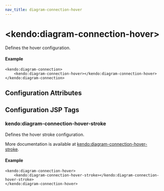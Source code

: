 ```yaml
---
nav_title: diagram-connection-hover
---
```


# \<kendo:diagram-connection-hover\>

Defines the hover configuration.

#### Example
    <kendo:diagram-connection>
        <kendo:diagram-connection-hover></kendo:diagram-connection-hover>
    </kendo:diagram-connection>

## Configuration Attributes


##  Configuration JSP Tags

### kendo:diagram-connection-hover-stroke

Defines the hover stroke configuration.

More documentation is available at [kendo:diagram-connection-hover-stroke](/kendo-ui/api/wrappers/jsp/diagram/connection-hover-stroke).

#### Example

    <kendo:diagram-connection-hover>
        <kendo:diagram-connection-hover-stroke></kendo:diagram-connection-hover-stroke>
    </kendo:diagram-connection-hover>

